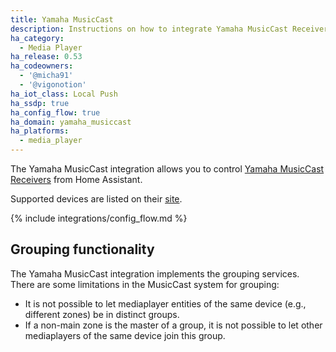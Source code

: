 ```yaml
---
title: Yamaha MusicCast
description: Instructions on how to integrate Yamaha MusicCast Receivers into Home Assistant.
ha_category:
  - Media Player
ha_release: 0.53
ha_codeowners:
  - '@micha91'
  - '@vigonotion'
ha_iot_class: Local Push
ha_ssdp: true
ha_config_flow: true
ha_domain: yamaha_musiccast
ha_platforms:
  - media_player
---
```


The Yamaha MusicCast integration allows you to control [Yamaha MusicCast Receivers](https://usa.yamaha.com/products/audio_visual/musiccast/index.html) from Home Assistant.

Supported devices are listed on their [site](https://usa.yamaha.com/products/contents/audio_visual/musiccast/musiccast-compatiblity.html).

{% include integrations/config_flow.md %}

## Grouping functionality

The Yamaha MusicCast integration implements the grouping services. There are some limitations in the MusicCast system for grouping:

- It is not possible to let mediaplayer entities of the same device (e.g., different zones) be in distinct groups.
- If a non-main zone is the master of a group, it is not possible to let other mediaplayers of the same device join this group.
